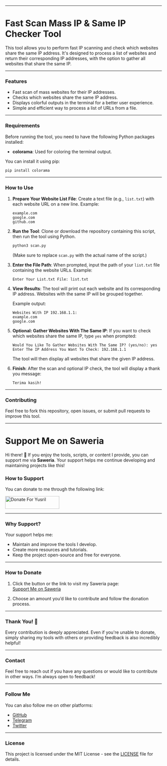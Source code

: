 
---

# **Fast Scan Mass IP & Same IP Checker Tool**

This tool allows you to perform fast IP scanning and check which websites share the same IP address. It's designed to process a list of websites and return their corresponding IP addresses, with the option to gather all websites that share the same IP.

---

### **Features**

- Fast scan of mass websites for their IP addresses.
- Checks which websites share the same IP address.
- Displays colorful outputs in the terminal for a better user experience.
- Simple and efficient way to process a list of URLs from a file.

---

### **Requirements**

Before running the tool, you need to have the following Python packages installed:

- **colorama**: Used for coloring the terminal output.

You can install it using pip:

```bash
pip install colorama
```

---

### **How to Use**

1. **Prepare Your Website List File**:
   Create a text file (e.g., `list.txt`) with each website URL on a new line. Example:

   ```
   example.com
   google.com
   github.com
   ```

2. **Run the Tool**:
   Clone or download the repository containing this script, then run the tool using Python.

   ```bash
   python3 scan.py
   ```

   (Make sure to replace `scan.py` with the actual name of the script.)

3. **Enter the File Path**:
   When prompted, input the path of your `list.txt` file containing the website URLs. Example:

   ```
   Enter Your List.txt File: list.txt
   ```

4. **View Results**:
   The tool will print out each website and its corresponding IP address. Websites with the same IP will be grouped together.

   Example output:

   ```
   Websites With IP 192.168.1.1:
   example.com
   google.com
   ```

5. **Optional: Gather Websites With The Same IP**:
   If you want to check which websites share the same IP, type `yes` when prompted:

   ```
   Would You Like To Gather Websites With The Same IP? (yes/no): yes
   Enter The IP Address You Want To Check: 192.168.1.1
   ```

   The tool will then display all websites that share the given IP address.

6. **Finish**:
   After the scan and optional IP check, the tool will display a thank you message:

   ```
   Terima kasih!
   ```
---

### **Contributing**

Feel free to fork this repository, open issues, or submit pull requests to improve this tool.

---

# **Support Me on Saweria**

Hi there! 👋 If you enjoy the tools, scripts, or content I provide, you can support me via **Saweria**. Your support helps me continue developing and maintaining projects like this!

### **How to Support**

You can donate to me through the following link:

<a href="https://saweria.co/Sansekai" target="_blank"><img src="https://user-images.githubusercontent.com/26188697/180601310-e82c63e4-412b-4c36-b7b5-7ba713c80380.png" alt="Donate For Yusril" height="41" width="174"></a>

---

### **Why Support?**

Your support helps me:
- Maintain and improve the tools I develop.
- Create more resources and tutorials.
- Keep the project open-source and free for everyone.

---

### **How to Donate**

1. Click the button or the link to visit my Saweria page:  
   [Support Me on Saweria](https://saweria.co/AsmaraHancur)

2. Choose an amount you’d like to contribute and follow the donation process.

---

### **Thank You! 🙏**

Every contribution is deeply appreciated. Even if you're unable to donate, simply sharing my tools with others or providing feedback is also incredibly helpful!

---

### **Contact**

Feel free to reach out if you have any questions or would like to contribute in other ways. I’m always open to feedback!

---

### **Follow Me**

You can also follow me on other platforms:

- [GitHub](https://github.com/AsmaraHancur)
- [Telegram](https://t.me/AsmaraHancur)
- [Twitter](https://twitter.com/AsmaraHancur)

---

### **License**

This project is licensed under the MIT License - see the [LICENSE](LICENSE) file for details.
